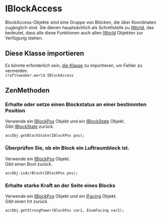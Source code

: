 # IBlockAccess

BlockAccess-Objekte sind eine Gruppe von Blöcken, die über Koordinaten zugänglich sind. Sie dienen hauptsächlich als Schnittstelle zu [IWorld](/Vanilla/World/IWorld/), das bedeutet, dass alle diese Funktionen auch allen [IWorld](/Vanilla/World/IWorld/) Objekten zur Verfügung stehen.

## Diese Klasse importieren

Es könnte erforderlich sein, [die Klasse](/AdvancedFunctions/Import/) zu importieren, um Fehler zu vermeiden.  
`crafttweaker.world.IBlockAccess`

## ZenMethoden

### Erhalte oder setze einen Blockstatus an einer bestimmten Position

Verwende ein [IBlockPos](/Vanilla/World/IBlockPos/) Objekt und ein [IBlockState](/Vanilla/Blocks/IBlockState/) Objekt.  
Gibt [IBlockState](/Vanilla/Blocks/IBlockState/) zurück.

```zenscript
accObj.getBlockState(IBlockPos pos);
```

### Überprüfen Sie, ob ein Block ein Luftraumblock ist.

Verwende ein [IBlockPos](/Vanilla/World/IBlockPos/) Objekt.  
Gibt einen Bool zurück.

```zenscript
accObj.isAirBlock(IBlockPos pos);
```

### Erhalte starke Kraft an der Seite eines Blocks

Verwende ein [IBlockPos](/Vanilla/World/IBlockPos/) Objekt und ein [IFacing](/Vanilla/World/IFacing/) Objekt.  
Gibt einen Int zurück.

```zenscript
accObj.getStrongPower(BlockPos var1, EnumFacing var2);
```